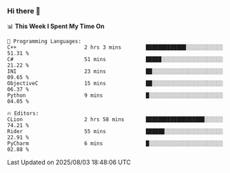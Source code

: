 ### Hi there 👋

<!--
**asdf12303116/asdf12303116** is a ✨ _special_ ✨ repository because its `README.md` (this file) appears on your GitHub profile.

Here are some ideas to get you started:

- 🔭 I’m currently working on ...
- 🌱 I’m currently learning ...
- 👯 I’m looking to collaborate on ...
- 🤔 I’m looking for help with ...
- 💬 Ask me about ...
- 📫 How to reach me: ...
- 😄 Pronouns: ...
- ⚡ Fun fact: ...
-->

<!--START_SECTION:waka-->
📊 **This Week I Spent My Time On** 

```text
💬 Programming Languages: 
C++                      2 hrs 3 mins        █████████████░░░░░░░░░░░░   51.31 % 
C#                       51 mins             █████░░░░░░░░░░░░░░░░░░░░   21.22 % 
INI                      23 mins             ██░░░░░░░░░░░░░░░░░░░░░░░   09.65 % 
ObjectiveC               15 mins             ██░░░░░░░░░░░░░░░░░░░░░░░   06.37 % 
Python                   9 mins              █░░░░░░░░░░░░░░░░░░░░░░░░   04.05 % 

🔥 Editors: 
CLion                    2 hrs 58 mins       ███████████████████░░░░░░   74.21 % 
Rider                    55 mins             ██████░░░░░░░░░░░░░░░░░░░   22.91 % 
PyCharm                  6 mins              █░░░░░░░░░░░░░░░░░░░░░░░░   02.88 % 
```


 Last Updated on 2025/08/03 18:48:06 UTC
<!--END_SECTION:waka-->
